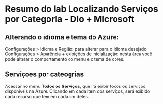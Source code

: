 # Resumo do lab Localizando Serviços por Categoria - Dio + Microsoft

## Alterando o idioma e tema do Azure:
Configurações > Idioma e Região: para alterar para o idioma desejado
Configurações > Aparência + exibições de inicialização: nesta área você pode alterar o comportamento do menu e o tema de cores.

## Serviçoes por cateogrias
Acessar no menu **Todos os Serviços**, que irá exibir todos os serviços disponíveis na Azure.
Clicando em cada item dos serviços, será exibido cada recurso que tem em cada um deles.

